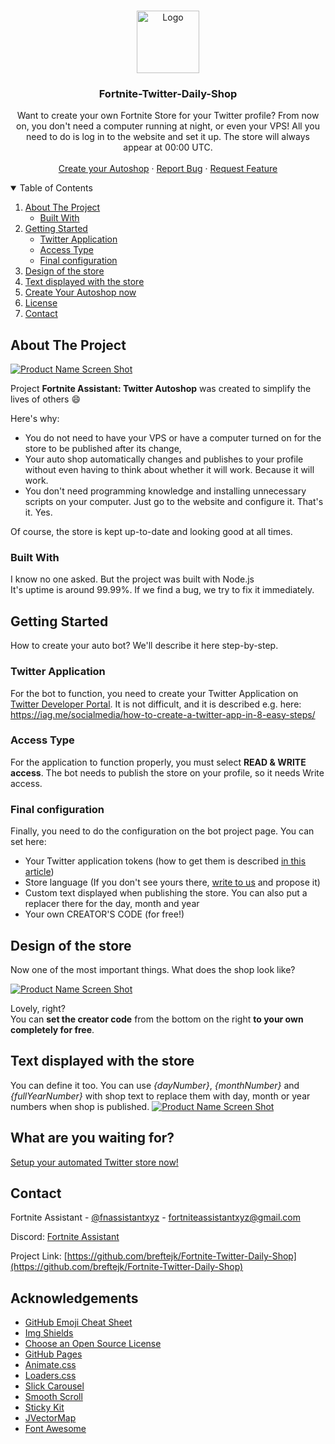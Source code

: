 <br />
<p align="center">
  <a href="https://github.com/othneildrew/Best-README-Template">
    <img src="https://fortniteassistant.xyz/fassistant-removedbg.png" alt="Logo" width="100" height="100">
  </a>

  <h3 align="center">Fortnite-Twitter-Daily-Shop</h3>

  <p align="center">
    Want to create your own Fortnite Store for your Twitter profile? From now on, you don't need a computer running at night, or even your VPS! All you need to do is log in to the website and set it up.  The store will always appear at 00:00 UTC.
    <br />
    <br />
    <a href="https://fortniteassistant.xyz/autoshop/">Create your Autoshop</a>
    ·
    <a href="https://github.com/breftejk/Fortnite-Twitter-Daily-Shop/issues">Report Bug</a>
    ·
    <a href="https://github.com/breftejk/Fortnite-Twitter-Daily-Shop/issues">Request Feature</a>
  </p>
</p>



<!-- TABLE OF CONTENTS -->
<details open="open">
  <summary>Table of Contents</summary>
  <ol>
    <li>
      <a href="#about-the-project">About The Project</a>
      <ul>
        <li><a href="#built-with">Built With</a></li>
      </ul>
    </li>
    <li>
      <a href="#getting-started">Getting Started</a>
      <ul>
        <li><a href="#twitter-application">Twitter Application</a></li>
        <li><a href="#access-type">Access Type</a></li>
        <li><a href="#final-configuration">Final configuration</a></li>
      </ul>
    </li>
    <li><a href="#design-of-the-store">Design of the store</a></li>
    <li><a href="#text-displayed-with-the-store">Text displayed with the store</a></li>
    <li><a href="#what-are-you-waiting-for?">Create Your Autoshop now</a></li>
    <li><a href="#license">License</a></li>
    <li><a href="#contact">Contact</a></li>
  </ol>
</details>



<!-- ABOUT THE PROJECT -->
## About The Project

[![Product Name Screen Shot][product-screenshot]](https://fortniteassistant.xyz/fnassistantautoshoppage.png)

Project **Fortnite Assistant: Twitter Autoshop** was created to simplify the lives of others :smile:

Here's why:
* You do not need to have your VPS or have a computer turned on for the store to be published after its change,
* Your auto shop automatically changes and publishes to your profile without even having to think about whether it will work. Because it will work.
* You don't need programming knowledge and installing unnecessary scripts on your computer. Just go to the website and configure it. That's it. Yes.

Of course, the store is kept up-to-date and looking good at all times.

### Built With

I know no one asked. But the project was built with Node.js<br>
It's uptime is around 99.99%. If we find a bug, we try to fix it immediately.



<!-- GETTING STARTED -->
## Getting Started

How to create your auto bot? We'll describe it here step-by-step.

### Twitter Application


For the bot to function, you need to create your Twitter Application on [Twitter Developer Portal](https://developer.twitter.com/apps). It is not difficult, and it is described e.g. here:<br>
https://iag.me/socialmedia/how-to-create-a-twitter-app-in-8-easy-steps/

### Access Type

For the application to function properly, you must select **READ & WRITE access**. The bot needs to publish the store on your profile, so it needs Write access.

### Final configuration

Finally, you need to do the configuration on the bot project page. You can set here:
* Your Twitter application tokens (how to get them is described [in this article](https://iag.me/socialmedia/how-to-create-a-twitter-app-in-8-easy-steps/))
* Store language (If you don't see yours there, [write to us](https://fortniteassistant.xyz/help) and propose it)
* Custom text displayed when publishing the store. You can also put a replacer there for the day, month and year
* Your own CREATOR'S CODE (for free!)

## Design of the store

Now one of the most important things. What does the shop look like?

[![Product Name Screen Shot][product-screenshot2]](https://fortniteassistant.xyz/Eqhjc6zXUAA5aOS.png)


Lovely, right?<br>
You can **set the creator code** from the bottom on the right **to your own completely for free**.

## Text displayed with the store
You can define it too. You can use *{dayNumber}*, *{monthNumber}* and *{fullYearNumber}* with shop text to replace them with day, month or year numbers when shop is published.
[![Product Name Screen Shot][product-screenshot3]](https://fortniteassistant.xyz/shopimage.png)


## What are you waiting for?
[Setup your automated Twitter store now!](https://fortniteassistant.xyz/autoshop)

<!-- CONTACT -->
## Contact

Fortnite Assistant - [@fnassistantxyz](https://twitter.com/fnassistantxyz) - fortniteassistantxyz@gmail.com

Discord: [Fortnite Assistant](https://fortniteassistant.xyz/help)

Project Link: [https://github.com/breftejk/Fortnite-Twitter-Daily-Shop](https://github.com/breftejk/Fortnite-Twitter-Daily-Shop)



<!-- ACKNOWLEDGEMENTS -->
## Acknowledgements
* [GitHub Emoji Cheat Sheet](https://www.webpagefx.com/tools/emoji-cheat-sheet)
* [Img Shields](https://shields.io)
* [Choose an Open Source License](https://choosealicense.com)
* [GitHub Pages](https://pages.github.com)
* [Animate.css](https://daneden.github.io/animate.css)
* [Loaders.css](https://connoratherton.com/loaders)
* [Slick Carousel](https://kenwheeler.github.io/slick)
* [Smooth Scroll](https://github.com/cferdinandi/smooth-scroll)
* [Sticky Kit](http://leafo.net/sticky-kit)
* [JVectorMap](http://jvectormap.com)
* [Font Awesome](https://fontawesome.com)





<!-- MARKDOWN LINKS & IMAGES -->
<!-- https://www.markdownguide.org/basic-syntax/#reference-style-links -->
[contributors-shield]: https://img.shields.io/github/contributors/othneildrew/Best-README-Template.svg?style=for-the-badge
[contributors-url]: https://github.com/breftejk/Fortnite-Twitter-Daily-Shop/graphs/contributors
[forks-shield]: https://img.shields.io/github/forks/othneildrew/Best-README-Template.svg?style=for-the-badge
[forks-url]: https://github.com/othneildrew/Best-README-Template/network/members
[stars-shield]: https://img.shields.io/github/stars/othneildrew/Best-README-Template.svg?style=for-the-badge
[stars-url]: https://github.com/othneildrew/Best-README-Template/stargazers
[issues-shield]: https://img.shields.io/github/issues/othneildrew/Best-README-Template.svg?style=for-the-badge
[issues-url]: https://github.com/othneildrew/Best-README-Template/issues
[license-shield]: https://img.shields.io/github/license/othneildrew/Best-README-Template.svg?style=for-the-badge
[license-url]: https://github.com/othneildrew/Best-README-Template/blob/master/LICENSE.txt
[linkedin-shield]: https://img.shields.io/badge/-LinkedIn-black.svg?style=for-the-badge&logo=linkedin&colorB=555
[linkedin-url]: https://linkedin.com/in/othneildrew
[product-screenshot]: https://fortniteassistant.xyz/fnassistantautoshoppage.png
[product-screenshot2]: https://fortniteassistant.xyz/Eqhjc6zXUAA5aOS.png
[product-screenshot3]: https://fortniteassistant.xyz/shopimage.png
